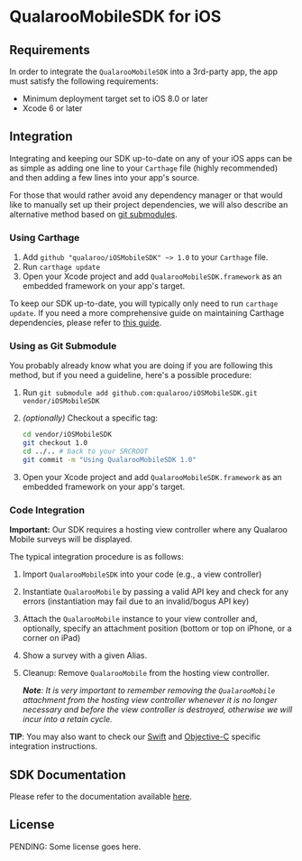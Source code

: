 # QualarooMobileSDK for iOS

## Requirements

In order to integrate the `QualarooMobileSDK` into a 3rd-party app, the app must satisfy the following requirements:

- Minimum deployment target set to iOS 8.0 or later
- Xcode 6 or later

## Integration

Integrating and keeping our SDK up-to-date on any of your iOS apps can be as simple as adding one line to your `Carthage` file (highly recommended) and then adding a few lines into your app's source.

For those that would rather avoid any dependency manager or that would like to manually set up their project dependencies, we will also describe an alternative method based on [git submodules](https://git-scm.com/docs/git-submodule).

### Using Carthage

1. Add `github "qualaroo/iOSMobileSDK" ~> 1.0` to your `Carthage` file.
2. Run `carthage update`
3. Open your Xcode project and add `QualarooMobileSDK.framework` as an embedded framework on your app's target.

To keep our SDK up-to-date, you will typically only need to run `carthage update`. If you need a more comprehensive guide on maintaining Carthage dependencies, please refer to [this guide](https://github.com/Carthage/Carthage/blob/master/Documentation/Artifacts.md#cartfile).


### Using as Git Submodule

You probably already know what you are doing if you are following this method, but if you need a guideline, here's a possible procedure:

1. Run `git submodule add github.com:qualaroo/iOSMobileSDK.git vendor/iOSMobileSDK`
2. *(optionally)* Checkout a specific tag:

    ```bash
    cd vendor/iOSMobileSDK
    git checkout 1.0
    cd ../.. # back to your SRCROOT
    git commit -m "Using QualarooMobileSDK 1.0"
    ```

3. Open your Xcode project and add `QualarooMobileSDK.framework` as an embedded framework on your app's target.

### Code Integration

**Important:** Our SDK requires a hosting view controller where any Qualaroo Mobile surveys will be displayed.

The typical integration procedure is as follows:

1. Import `QualarooMobileSDK` into your code (e.g., a view controller)
2. Instantiate `QualarooMobile` by passing a valid API key and check for any errors (instantiation may fail due to an invalid/bogus API key)
3. Attach the `QualarooMobile` instance to your view controller and, optionally, specify an attachment position (bottom or top on iPhone, or a corner on iPad)
4. Show a survey with a given Alias.
5. Cleanup: Remove `QualarooMobile` from the hosting view controller.

	_**Note**: It is very important to remember removing the `QualarooMobile` attachment from the hosting view controller whenever it is no longer necessary and before the view controller is destroyed, otherwise we will incur into a retain cycle._

**TIP**: You may also want to check our [Swift](https://github.com/qualaroo/iOSMobileSDK/blob/master/Integration-Using-Swift.md) and [Objective-C](https://github.com/qualaroo/iOSMobileSDK/blob/master/Integration-Using-Objective-C.md) specific integration instructions.

## SDK Documentation

Please refer to the documentation available [here](http://qualaroo.github.io/iOSMobileSDK/).

## License

PENDING: Some license goes here.

